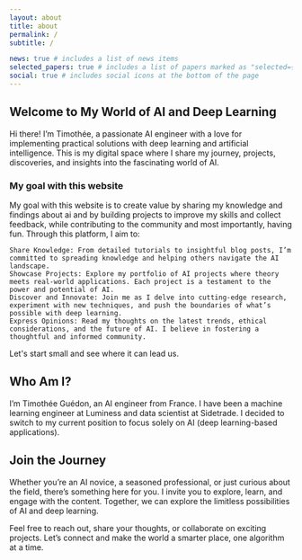 ```yaml
---
layout: about
title: about
permalink: /
subtitle: /

news: true # includes a list of news items
selected_papers: true # includes a list of papers marked as "selected={true}"
social: true # includes social icons at the bottom of the page
---
```


## Welcome to My World of AI and Deep Learning

Hi there! I’m Timothée, a passionate AI engineer with a love for implementing practical solutions with deep learning and artificial intelligence. This is my digital space where I share my journey, projects, discoveries, and insights into the fascinating world of AI.

### My goal with this website

My goal with this website is to create value by sharing my knowledge and findings about ai and by building projects to improve my skills and collect feedback, while contributing to the community and most importantly, having fun. Through this platform, I aim to:

    Share Knowledge: From detailed tutorials to insightful blog posts, I’m committed to spreading knowledge and helping others navigate the AI landscape.
    Showcase Projects: Explore my portfolio of AI projects where theory meets real-world applications. Each project is a testament to the power and potential of AI.
    Discover and Innovate: Join me as I delve into cutting-edge research, experiment with new techniques, and push the boundaries of what’s possible with deep learning.
    Express Opinions: Read my thoughts on the latest trends, ethical considerations, and the future of AI. I believe in fostering a thoughtful and informed community.

Let's start small and see where it can lead us.

## Who Am I?

I’m Timothée Guédon, an AI engineer from France. I have been a machine learning engineer at Luminess and data scientist at Sidetrade. I decided to switch to my current position to focus solely on AI (deep learning-based applications).

## Join the Journey

Whether you’re an AI novice, a seasoned professional, or just curious about the field, there’s something here for you. I invite you to explore, learn, and engage with the content. Together, we can explore the limitless possibilities of AI and deep learning.

Feel free to reach out, share your thoughts, or collaborate on exciting projects. Let’s connect and make the world a smarter place, one algorithm at a time.